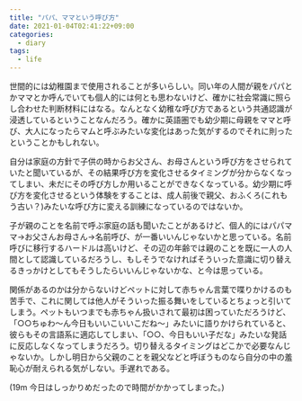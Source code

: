 ```yaml
---
title: "パパ、ママという呼び方"
date: 2021-01-04T02:41:22+09:00
categories:
  - diary
tags:
  - life
---
```


世間的には幼稚園まで使用されることが多いらしい。同い年の人間が親をパパとかママとか呼んでいても個人的には何とも思わないけど、確かに社会常識に照らし合わせた判断材料にはなる。なんとなく幼稚な呼び方であるという共通認識が浸透しているということなんだろう。確かに英語圏でも幼少期に母親をママと呼び、大人になったらマムと呼ぶみたいな変化はあった気がするのでそれに則ったということかもしれない。

自分は家庭の方針で子供の時からお父さん、お母さんという呼び方をさせられていたと聞いているが、その結果呼び方を変化させるタイミングが分からなくなってしまい、未だにその呼び方しか用いることができなくなっている。幼少期に呼び方を変化させるという体験をすることは、成人前後で親父、おふくろ(これもう古い？)みたいな呼び方に変える訓練になっているのではないか。

子が親のことを名前で呼ぶ家庭の話も聞いたことがあるけど、個人的にはパパママ→お父さんお母さん→名前呼び、が一番いいんじゃないかと思っている。名前呼びに移行するハードルは高いけど、その辺の年齢では親のことを既に一人の人間として認識しているだろうし、もしそうでなければそういった意識に切り替えるきっかけとしてもそうしたらいいんじゃないかな、と今は思っている。

関係があるのかは分からないけどペットに対して赤ちゃん言葉で喋りかけるのも苦手で、これに関しては他人がそういった振る舞いをしているとちょっと引いてしまう。ペットもいつまでも赤ちゃん扱いされて最初は困っていただろうけど、「○○ちゅわ～ん今日もいいこいいこだね～」みたいに語りかけられていると、彼らもその言語系に適応してしまい、「○○、今日もいい子だな」みたいな発話に反応しなくなってしまうだろう。切り替えるタイミングはどこかで必要なんじゃないか。しかし明日から父親のことを親父などと呼ぼうものなら自分の中の羞恥心が耐えられる気がしない。手遅れである。

(19m 今日はしっかりめだったので時間がかかってしまった。)
